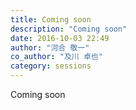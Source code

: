 ```yaml
---
title: Coming soon
description: "Coming soon"
date: 2016-10-03 22:49
author: "河合 敬一"
co_author: "及川 卓也"
category: sessions
---
```

Coming soon
